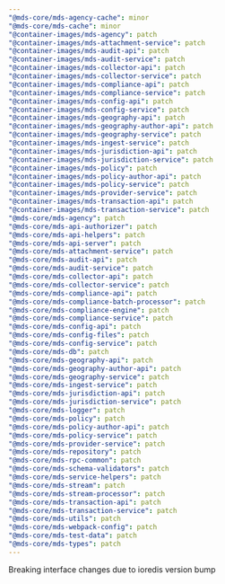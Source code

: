 ```yaml
---
"@mds-core/mds-agency-cache": minor
"@mds-core/mds-cache": minor
"@container-images/mds-agency": patch
"@container-images/mds-attachment-service": patch
"@container-images/mds-audit-api": patch
"@container-images/mds-audit-service": patch
"@container-images/mds-collector-api": patch
"@container-images/mds-collector-service": patch
"@container-images/mds-compliance-api": patch
"@container-images/mds-compliance-service": patch
"@container-images/mds-config-api": patch
"@container-images/mds-config-service": patch
"@container-images/mds-geography-api": patch
"@container-images/mds-geography-author-api": patch
"@container-images/mds-geography-service": patch
"@container-images/mds-ingest-service": patch
"@container-images/mds-jurisdiction-api": patch
"@container-images/mds-jurisdiction-service": patch
"@container-images/mds-policy": patch
"@container-images/mds-policy-author-api": patch
"@container-images/mds-policy-service": patch
"@container-images/mds-provider-service": patch
"@container-images/mds-transaction-api": patch
"@container-images/mds-transaction-service": patch
"@mds-core/mds-agency": patch
"@mds-core/mds-api-authorizer": patch
"@mds-core/mds-api-helpers": patch
"@mds-core/mds-api-server": patch
"@mds-core/mds-attachment-service": patch
"@mds-core/mds-audit-api": patch
"@mds-core/mds-audit-service": patch
"@mds-core/mds-collector-api": patch
"@mds-core/mds-collector-service": patch
"@mds-core/mds-compliance-api": patch
"@mds-core/mds-compliance-batch-processor": patch
"@mds-core/mds-compliance-engine": patch
"@mds-core/mds-compliance-service": patch
"@mds-core/mds-config-api": patch
"@mds-core/mds-config-files": patch
"@mds-core/mds-config-service": patch
"@mds-core/mds-db": patch
"@mds-core/mds-geography-api": patch
"@mds-core/mds-geography-author-api": patch
"@mds-core/mds-geography-service": patch
"@mds-core/mds-ingest-service": patch
"@mds-core/mds-jurisdiction-api": patch
"@mds-core/mds-jurisdiction-service": patch
"@mds-core/mds-logger": patch
"@mds-core/mds-policy": patch
"@mds-core/mds-policy-author-api": patch
"@mds-core/mds-policy-service": patch
"@mds-core/mds-provider-service": patch
"@mds-core/mds-repository": patch
"@mds-core/mds-rpc-common": patch
"@mds-core/mds-schema-validators": patch
"@mds-core/mds-service-helpers": patch
"@mds-core/mds-stream": patch
"@mds-core/mds-stream-processor": patch
"@mds-core/mds-transaction-api": patch
"@mds-core/mds-transaction-service": patch
"@mds-core/mds-utils": patch
"@mds-core/mds-webpack-config": patch
"@mds-core/mds-test-data": patch
"@mds-core/mds-types": patch
---
```


Breaking interface changes due to ioredis version bump
